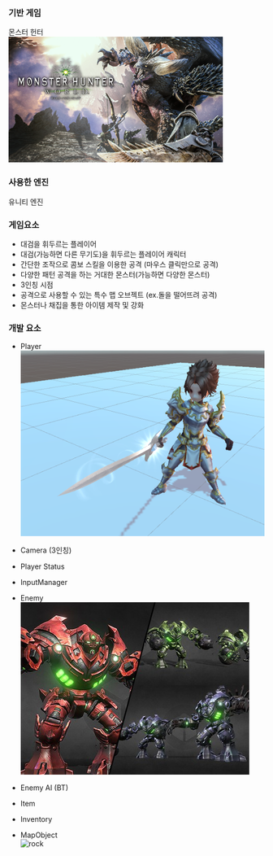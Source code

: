 ### 기반 게임
몬스터 헌터  
![MH](Images/MonsterHunter.png)
### 사용한 엔진
유니티 엔진

### 게임요소
- 대검을 휘두르는 플레이어
- 대검(가능하면 다른 무기도)을 휘두르는 플레이어 캐릭터
- 간단한 조작으로 콤보 스킬을 이용한 공격 (마우스 클릭만으로 공격)
- 다양한 패턴 공격을 하는 거대한 몬스터(가능하면 다양한 몬스터)
- 3인칭 시점
- 공격으로 사용할 수 있는 특수 맵 오브젝트 (ex.돌을 떨어뜨려 공격)
- 몬스터나 채집을 통한 아이템 제작 및 강화


### 개발 요소
- Player  
![Player](Images/player.png)

- Camera (3인칭)
- Player Status
- InputManager
- Enemy  
![Enemy](Images/Rob.jpg)

- Enemy AI (BT)
- Item
- Inventory
- MapObject  
![rock](Images/그림4.gif)
